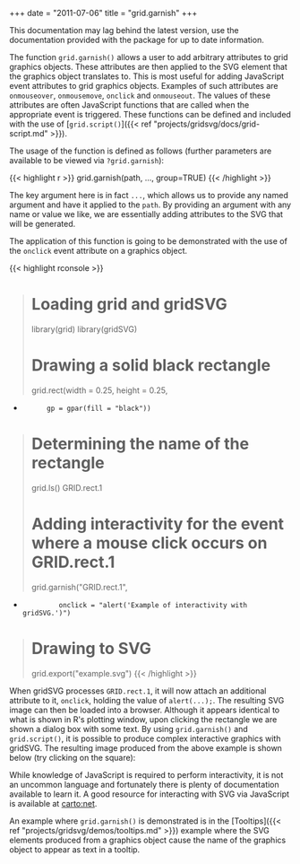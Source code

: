 +++
date = "2011-07-06"
title = "grid.garnish"
+++

<p class="notice">This documentation may lag behind the latest version, use the documentation provided with the package for up to date information.</p>

The function `grid.garnish()` allows a user to add arbitrary attributes to grid
graphics objects. These attributes are then applied to the SVG element that the
graphics object translates to. This is most useful for adding JavaScript event
attributes to grid graphics objects. Examples of such attributes are
`onmouseover`, `onmousemove`, `onclick` and `onmouseout`. The values of these
attributes are often JavaScript functions that are called when the appropriate
event is triggered. These functions can be defined and included with the use of
[`grid.script()`]({{< ref "projects/gridsvg/docs/grid-script.md" >}}).

The usage of the function is defined as follows (further parameters are
available to be viewed via `?grid.garnish`):

{{< highlight r >}}
grid.garnish(path, ..., group=TRUE)
{{< /highlight >}}

The key argument here is in fact `...`, which allows us to provide any named
argument and have it applied to the `path`. By providing an argument with any
name or value we like, we are essentially adding attributes to the SVG that
will be generated.

The application of this function is going to be demonstrated with the use of
the `onclick` event attribute on a graphics object.

{{< highlight rconsole >}}
> # Loading grid and gridSVG
> library(grid)
> library(gridSVG)
> 
> # Drawing a solid black rectangle
> grid.rect(width = 0.25, height = 0.25,
+           gp = gpar(fill = "black"))
> 
> # Determining the name of the rectangle
> grid.ls()
GRID.rect.1
> 
> # Adding interactivity for the event where a mouse click occurs on GRID.rect.1
> grid.garnish("GRID.rect.1",
+              onclick = "alert('Example of interactivity with gridSVG.')")
> 
> # Drawing to SVG
> grid.export("example.svg")
{{< /highlight >}}

When gridSVG processes `GRID.rect.1`, it will now attach an additional
attribute to it, `onclick`, holding the value of `alert(...);`. The resulting
SVG image can then be loaded into a browser. Although it appears identical to
what is shown in R's plotting window, upon clicking the rectangle we are shown
a dialog box with some text. By using `grid.garnish()` and `grid.script()`, it
is possible to produce complex interactive graphics with gridSVG. The resulting
image produced from the above example is shown below (try clicking on the
square):

<object data="grid-garnish-example.svg" type="image/svg+xml" class="span-90pc"></object>

While knowledge of JavaScript is required to perform interactivity, it is not
an uncommon language and fortunately there is plenty of documentation available
to learn it. A good resource for interacting with SVG via JavaScript is
available at [carto:net](http://www.carto.net/papers/svg/samples/#iact).

An example where `grid.garnish()` is demonstrated is in the
[Tooltips]({{< ref "projects/gridsvg/demos/tooltips.md" >}}) example where the SVG elements
produced from a graphics object cause the name of the graphics object to appear
as text in a tooltip.

<script async src="/scripts/gridsvg-scripts.js"></script>
